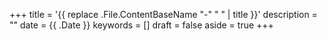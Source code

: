 +++
title = '{{ replace .File.ContentBaseName "-" " " | title }}'
description = ""
date = {{ .Date }}
keywords = []
draft = false
aside = true
+++
